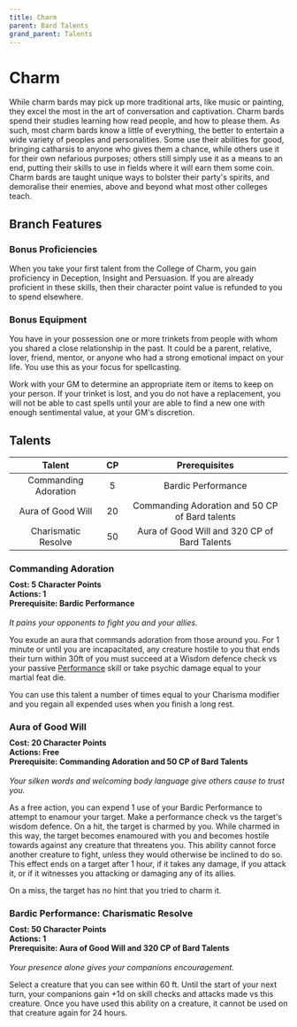 ```yaml
---
title: Charm
parent: Bard Talents
grand_parent: Talents
---
```


# Charm
While charm bards may pick up more traditional arts, like music or painting, they excel the most in the art of conversation and captivation. Charm bards spend their studies learning how read people, and how to please them. As such, most charm bards know a little of everything, the better to entertain a wide variety of peoples and personalities. Some use their abilities for good, bringing catharsis to anyone who gives them a chance, while others use it for their own nefarious purposes; others still simply use it as a means to an end, putting their skills to use in fields where it will earn them some coin. Charm bards are taught unique ways to bolster their party's spirits, and demoralise their enemies, above and beyond what most other colleges teach.

## Branch Features

### Bonus Proficiencies
When you take your first talent from the College of Charm, you gain proficiency in Deception, Insight and Persuasion. If you are already proficient in these skills, then their character point value is refunded to you to spend elsewhere.

### Bonus Equipment
You have in your possession one or more trinkets from people with whom you shared a close relationship in the past. It could be a parent, relative, lover, friend, mentor, or anyone who had a strong emotional impact on your life. You use this as your focus for spellcasting.

Work with your GM to determine an appropriate item or items to keep on your person. If your trinket is lost, and you do not have a replacement, you will not be able to cast spells until your are able to find a new one with enough sentimental value, at your GM's discretion.

## Talents

| Talent | CP | Prerequisites |
|:------:|:--:|:-------------:|
| Commanding Adoration | 5  | Bardic Performance |
| Aura of Good Will    | 20 | Commanding Adoration and 50 CP of Bard talents |
| Charismatic Resolve  | 50 | Aura of Good Will and 320 CP of Bard Talents |

### Commanding Adoration

<div style="margin-top:-10px;"></div>

#### **Cost:** 5 Character Points<br>**Actions:** 1<br>**Prerequisite:** Bardic Performance
*It pains your opponents to fight you and your allies.*

You exude an aura that commands adoration from those around you. For 1 minute or until you are incapacitated, any creature hostile to you that ends their turn within 30ft of you must succeed at a Wisdom defence check vs your passive [Performance](https://stormchaserroleplaying.com/stormchaserRPG/Skills/Performance/) skill or take psychic damage equal to your martial feat die.

You can use this talent a number of times equal to your Charisma modifier and you regain all expended uses when you finish a long rest.

### Aura of Good Will

<div style="margin-top:-10px;"></div>

#### **Cost:** 20 Character Points<br>**Actions:** Free<br>**Prerequisite:** Commanding Adoration and 50 CP of Bard Talents
*Your silken words and welcoming body language give others cause to trust you.*

As a free action, you can expend 1 use of your Bardic Performance to attempt to enamour your target. Make a performance check vs the target's wisdom defence. On a hit, the target is charmed by you. While charmed in this way, the target becomes enamoured with you and becomes hostile towards against any creature that threatens you. This ability cannot force another creature to fight, unless they would otherwise be inclined to do so. This effect ends on a target after 1 hour, if it takes any damage, if you attack it, or if it witnesses you attacking or damaging any of its allies.

On a miss, the target has no hint that you tried to charm it.

### Bardic Performance: Charismatic Resolve

<div style="margin-top:-10px;"></div>

#### **Cost:** 50 Character Points<br>**Actions:** 1<br>**Prerequisite:** Aura of Good Will and 320 CP of Bard Talents
*Your presence alone gives your companions encouragement.*

Select a creature that you can see within 60 ft. Until the start of your next turn, your companions gain +1d on skill checks and attacks made vs this creature. Once you have used this ability on a creature, it cannot be used on that creature again for 24 hours.

